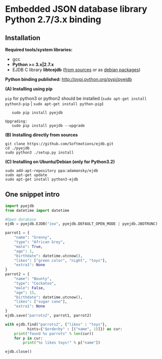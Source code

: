 Embedded JSON database library Python 2.7/3.x binding
============================================================

Installation
---------------------------------


**Required tools/system libraries:**

* gcc
* **Python >= 3.x|2.7.x**
* EJDB C library **libtcejdb** ([from sources](https://github.com/Softmotions/ejdb#manual-installation) or as [debian packages](https://github.com/Softmotions/ejdb/wiki/Debian-Ubuntu-installation))

**Python binding published:** http://pypi.python.org/pypi/pyejdb

**(A) Installing using pip**

`pip` for python3 or python2 should be installed (`sudo apt-get install python3-pip` | `sudo apt-get install python-pip`)

```
   sudo pip install pyejdb

Upgrading:
   sudo pip install pyejdb --upgrade
```

**(B) Installing directly from sources**

```
git clone https://github.com/Softmotions/ejdb.git
cd ./pyejdb
sudo python3 ./setup.py install
```


**(C) Installing on Ubuntu/Debian (only for Python3.2)**

```
sudo add-apt-repository ppa:adamansky/ejdb
sudo apt-get update
sudo apt-get install python3-ejdb
```


One snippet intro
---------------------------------

```python
import pyejdb
from datetime import datetime

#Open database
ejdb = pyejdb.EJDB("zoo", pyejdb.DEFAULT_OPEN_MODE | pyejdb.JBOTRUNC)

parrot1 = {
    "name": "Grenny",
    "type": "African Grey",
    "male": True,
    "age": 1,
    "birthdate": datetime.utcnow(),
    "likes": ["green color", "night", "toys"],
    "extra1": None
}
parrot2 = {
    "name": "Bounty",
    "type": "Cockatoo",
    "male": False,
    "age": 15,
    "birthdate": datetime.utcnow(),
    "likes": ["sugar cane"],
    "extra1": None
}
ejdb.save("parrots2", parrot1, parrot2)

with ejdb.find("parrots2", {"likes" : "toys"},
          hints={"$orderby" : [("name", 1)]}) as cur:
    print("found %s parrots" % len(cur))
    for p in cur:
        print("%s likes toys!" % p["name"])

ejdb.close()
```

